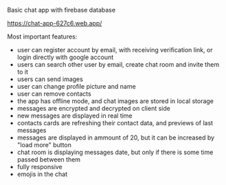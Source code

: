 Basic chat app with firebase database

https://chat-app-627c6.web.app/

Most important features:

- user can register account by email, with receiving verification link, or login directly with google account
- users can search other user by email, create chat room and invite them to it
- users can send images
- user can change profile picture and name
- user can remove contacts
- the app has offline mode, and chat images are stored in local storage
- messages are encrypted and decrypted on client side
- new messages are displayed in real time
- contacts cards are refreshing their contact data, and previews of last messages
- messages are displayed in ammount of 20, but it can be increased by "load more" button
- chat room is displaying messages date, but only if there is some time passed between them
- fully responsive
- emojis in the chat
